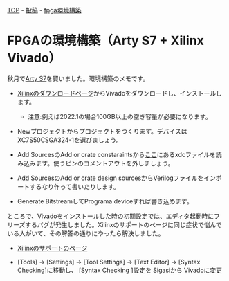 [TOP](/index) - [投稿](/posts) - [fpga環境構築](/posts/vivado_env)

# FPGAの環境構築（Arty S7 + Xilinx Vivado）

秋月で[Arty S7](https://akizukidenshi.com/catalog/g/gM-12558/)を買いました。環境構築のメモです。

- [Xilinxのダウンロードページ](https://japan.xilinx.com/support/download.html)からVivadoをダウンロードし、インストールします。

    - 注意:例えば2022.1の場合100GB以上の空き容量が必要になります。

- Newプロジェクトからプロジェクトをつくります。デバイスはXC7S50CSGA324-1を選びましょう。

- Add SourcesのAdd or crate constaraintsから[ここ](https://github.com/Digilent/digilent-xdc)にあるxdcファイルを読み込みます。使うピンのコメントアウトを外しましょう。

- Add SourcesのAdd or crate design sourcesからVerilogファイルをインポートするなり作って書いたりします。

- Generate BitstreamしてPrograma deviceすれば書き込めます。

ところで、Vivadoをインストールした時の初期設定では、エディタ起動時にフリーズするバグが発生しました。Xilinxのサポートのページに同じ症状で悩んでいる人がいて、その解答の通りにやったら解決しました。

- [Xilinxのサポートのページ](https://support.xilinx.com/s/question/0D52E00006hpSMzSAM/vivado-freeze?language=ja)

- [Tools] → [Settings] → [Tool Settings] → [Text Editor] → [Syntax Checking]に移動し、 [Syntax Checking ]設定を Sigasiから Vivadoに変更